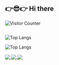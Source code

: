 ## 👉😎👉 Hi there

![Visitor Counter](https://visitor-badge.laobi.icu/badge?page_id=CharalambosIoannou.dzejkon1218)

##

![Top Langs](https://github-readme-stats.vercel.app/api/top-langs/?username=dzejkob1218&layout=compact&theme=github_dark&hide=javascript)

![Top Langs](https://github-readme-stats.vercel.app/api/top-langs/?username=dzejkob1218&layout=compact&theme=github_dark)


<a href="https://github.com/anuraghazra/github-readme-stats">
  <img align="center" src="https://github-readme-stats.vercel.app/api/top-langs/?username=dzejkob1218&layout=compact&theme=github_dark&hide=javascript" />
</a>
<a href="https://github.com/anuraghazra/convoychat">
  <img align="center" src="https://github-readme-stats.vercel.app/api/top-langs/?username=dzejkob1218&layout=compact&theme=github_dark" />
</a>
<a href="https://github.com/anuraghazra/convoychat">
  <img align="center" src="https://github-readme-stats.vercel.app/api/top-langs/?username=dzejkob1218&layout=compact&theme=github_dark" />
</a>
